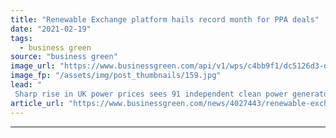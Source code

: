 ```yaml
---
title: "Renewable Exchange platform hails record month for PPA deals"
date: "2021-02-19"
tags: 
  - business green
source: "business green"
image_url: "https://www.businessgreen.com/api/v1/wps/c4bb9f1/dc5126d3-d518-4f0d-b398-0bb3f8a2dda0/2/solar-iStock-628172246-185x114.jpg"
image_fp: "/assets/img/post_thumbnails/159.jpg"
lead: "
 Sharp rise in UK power prices sees 91 independent clean power generators secure power purchase agreements on the online platform in January 2021 ..."
article_url: "https://www.businessgreen.com/news/4027443/renewable-exchange-platform-hails-record-ppa-deals"
---
```


---
